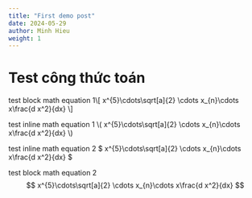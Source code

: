 ```yaml
---
title: "First demo post"
date: 2024-05-29
author: Minh Hieu
weight: 1
---
```


# Test công thức toán

test block math equation 1\\[ x^{5}\cdots\sqrt[a]{2} \cdots x_{n}\cdots x\frac{d x^2}{dx} \\]

test inline math equation 1 \\( x^{5}\cdots\sqrt[a]{2} \cdots x_{n}\cdots x\frac{d x^2}{dx} \\)

test inline math equation 2 $ x^{5}\cdots\sqrt[a]{2} \cdots x_{n}\cdots x\frac{d x^2}{dx} $

test block math equation 2 $$ x^{5}\cdots\sqrt[a]{2} \cdots x_{n}\cdots x\frac{d x^2}{dx} $$
